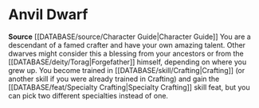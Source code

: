 ﻿---
id: '31'
name: Anvil Dwarf
rarity: Common
rus_type_level: null
source: '[[DATABASE/source/Character Guide|Character Guide]]'
trait: null
type: Heritage

---
# Anvil Dwarf

**Source** [[DATABASE/source/Character Guide|Character Guide]] 
You are a descendant of a famed crafter and have your own amazing talent. Other dwarves might consider this a blessing from your ancestors or from the [[DATABASE/deity/Torag|Forgefather]] himself, depending on where you grew up. You become trained in [[DATABASE/skill/Crafting|Crafting]] (or another skill if you were already trained in Crafting) and gain the [[DATABASE/feat/Specialty Crafting|Specialty Crafting]] skill feat, but you can pick two different specialties instead of one.